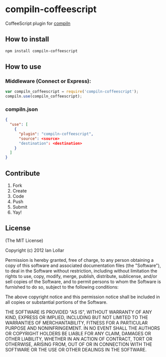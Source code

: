 # compiln-coffeescript

CoffeeScript plugin for [compiln](https://github.com/redhotvengeance/compiln)

## How to install

```bash
npm install compiln-coffeescript
```

## How to use

### Middleware (Connect or Express):

```js
var compiln_coffeescript = require('compiln-coffeescript');  
compiln.use(compiln_coffeescript);
```

### compiln.json

```json
{  
  "use": [  
    {  
      "plugin": "compiln-coffeescript",  
      "source": <source>  
      "destination": <destination>  
    }
  ]
}
```

## Contribute

1. Fork
2. Create
3. Code
4. Push
5. Submit
6. Yay!

## License

(The MIT License)

Copyright (c) 2012 Ian Lollar

Permission is hereby granted, free of charge, to any person obtaining a copy of this software and associated documentation files (the "Software"), to deal in the Software without restriction, including without limitation the rights to use, copy, modify, merge, publish, distribute, sublicense, and/or sell copies of the Software, and to permit persons to whom the Software is furnished to do so, subject to the following conditions:

The above copyright notice and this permission notice shall be included in all copies or substantial portions of the Software.

THE SOFTWARE IS PROVIDED "AS IS", WITHOUT WARRANTY OF ANY KIND, EXPRESS OR IMPLIED, INCLUDING BUT NOT LIMITED TO THE WARRANTIES OF MERCHANTABILITY, FITNESS FOR A PARTICULAR PURPOSE AND NONINFRINGEMENT. IN NO EVENT SHALL THE AUTHORS OR COPYRIGHT HOLDERS BE LIABLE FOR ANY CLAIM, DAMAGES OR OTHER LIABILITY, WHETHER IN AN ACTION OF CONTRACT, TORT OR OTHERWISE, ARISING FROM, OUT OF OR IN CONNECTION WITH THE SOFTWARE OR THE USE OR OTHER DEALINGS IN THE SOFTWARE.
